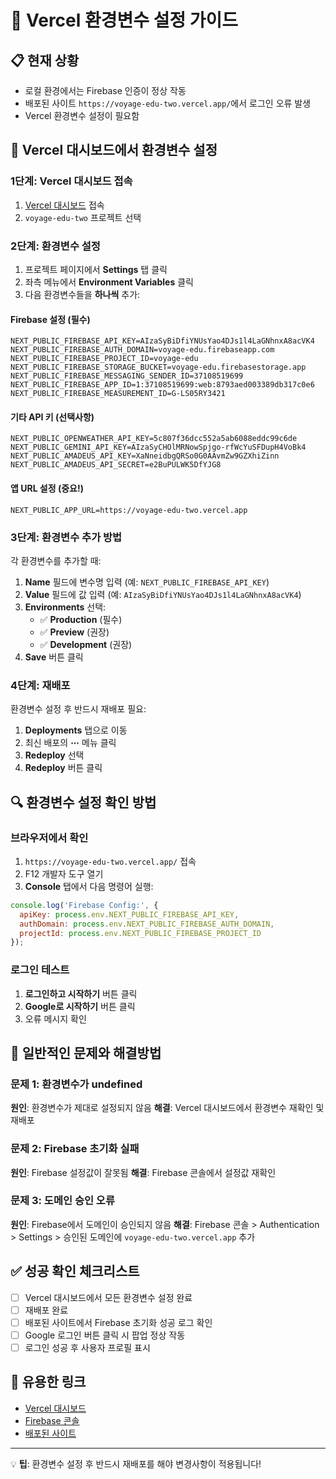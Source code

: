 # 🚀 Vercel 환경변수 설정 가이드

## 📋 현재 상황
- 로컬 환경에서는 Firebase 인증이 정상 작동
- 배포된 사이트 `https://voyage-edu-two.vercel.app/`에서 로그인 오류 발생
- Vercel 환경변수 설정이 필요함

## 🔧 Vercel 대시보드에서 환경변수 설정

### 1단계: Vercel 대시보드 접속
1. [Vercel 대시보드](https://vercel.com/dashboard) 접속
2. `voyage-edu-two` 프로젝트 선택

### 2단계: 환경변수 설정
1. 프로젝트 페이지에서 **Settings** 탭 클릭
2. 좌측 메뉴에서 **Environment Variables** 클릭
3. 다음 환경변수들을 **하나씩** 추가:

#### Firebase 설정 (필수)
```
NEXT_PUBLIC_FIREBASE_API_KEY=AIzaSyBiDfiYNUsYao4DJs1l4LaGNhnxA8acVK4
NEXT_PUBLIC_FIREBASE_AUTH_DOMAIN=voyage-edu.firebaseapp.com
NEXT_PUBLIC_FIREBASE_PROJECT_ID=voyage-edu
NEXT_PUBLIC_FIREBASE_STORAGE_BUCKET=voyage-edu.firebasestorage.app
NEXT_PUBLIC_FIREBASE_MESSAGING_SENDER_ID=37108519699
NEXT_PUBLIC_FIREBASE_APP_ID=1:37108519699:web:8793aed003389db317c0e6
NEXT_PUBLIC_FIREBASE_MEASUREMENT_ID=G-LS05RY3421
```

#### 기타 API 키 (선택사항)
```
NEXT_PUBLIC_OPENWEATHER_API_KEY=5c807f36dcc552a5ab6088eddc99c6de
NEXT_PUBLIC_GEMINI_API_KEY=AIzaSyCHOlMRNowSpjgo-rfWcYuSFDupH4VoBk4
NEXT_PUBLIC_AMADEUS_API_KEY=XaNneidbgQRSo0G0AAvmZw9GZXhiZinn
NEXT_PUBLIC_AMADEUS_API_SECRET=e2BuPULWK5DfYJG8
```

#### 앱 URL 설정 (중요!)
```
NEXT_PUBLIC_APP_URL=https://voyage-edu-two.vercel.app
```

### 3단계: 환경변수 추가 방법
각 환경변수를 추가할 때:
1. **Name** 필드에 변수명 입력 (예: `NEXT_PUBLIC_FIREBASE_API_KEY`)
2. **Value** 필드에 값 입력 (예: `AIzaSyBiDfiYNUsYao4DJs1l4LaGNhnxA8acVK4`)
3. **Environments** 선택:
   - ✅ **Production** (필수)
   - ✅ **Preview** (권장)
   - ✅ **Development** (권장)
4. **Save** 버튼 클릭

### 4단계: 재배포
환경변수 설정 후 반드시 재배포 필요:
1. **Deployments** 탭으로 이동
2. 최신 배포의 **⋯** 메뉴 클릭
3. **Redeploy** 선택
4. **Redeploy** 버튼 클릭

## 🔍 환경변수 설정 확인 방법

### 브라우저에서 확인
1. `https://voyage-edu-two.vercel.app/` 접속
2. F12 개발자 도구 열기
3. **Console** 탭에서 다음 명령어 실행:
```javascript
console.log('Firebase Config:', {
  apiKey: process.env.NEXT_PUBLIC_FIREBASE_API_KEY,
  authDomain: process.env.NEXT_PUBLIC_FIREBASE_AUTH_DOMAIN,
  projectId: process.env.NEXT_PUBLIC_FIREBASE_PROJECT_ID
});
```

### 로그인 테스트
1. **로그인하고 시작하기** 버튼 클릭
2. **Google로 시작하기** 버튼 클릭
3. 오류 메시지 확인

## 🚨 일반적인 문제와 해결방법

### 문제 1: 환경변수가 undefined
**원인**: 환경변수가 제대로 설정되지 않음
**해결**: Vercel 대시보드에서 환경변수 재확인 및 재배포

### 문제 2: Firebase 초기화 실패
**원인**: Firebase 설정값이 잘못됨
**해결**: Firebase 콘솔에서 설정값 재확인

### 문제 3: 도메인 승인 오류
**원인**: Firebase에서 도메인이 승인되지 않음
**해결**: Firebase 콘솔 > Authentication > Settings > 승인된 도메인에 `voyage-edu-two.vercel.app` 추가

## ✅ 성공 확인 체크리스트

- [ ] Vercel 대시보드에서 모든 환경변수 설정 완료
- [ ] 재배포 완료
- [ ] 배포된 사이트에서 Firebase 초기화 성공 로그 확인
- [ ] Google 로그인 버튼 클릭 시 팝업 정상 작동
- [ ] 로그인 성공 후 사용자 프로필 표시

## 🔗 유용한 링크

- [Vercel 대시보드](https://vercel.com/dashboard)
- [Firebase 콘솔](https://console.firebase.google.com/project/voyage-edu)
- [배포된 사이트](https://voyage-edu-two.vercel.app/)

---

💡 **팁**: 환경변수 설정 후 반드시 재배포를 해야 변경사항이 적용됩니다!